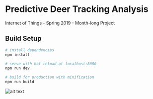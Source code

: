 # Predictive Deer Tracking Analysis

Internet of Things - Spring 2019 - Month-long Project

## Build Setup

``` bash
# install dependencies
npm install

# serve with hot reload at localhost:8080
npm run dev

# build for production with minification
npm run build
```

![alt text](https://github.com/MMShep97/Predictive-Deer-Tracking/blob/master/IOT_Poster.png?raw=true)

